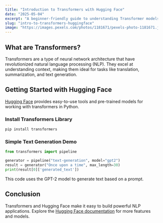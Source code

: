 ```yaml
---
title: "Introduction to Transformers with Hugging Face"
date: "2025-05-04"
excerpt: "A beginner-friendly guide to understanding Transformer models and using Hugging Face for NLP tasks."
slug: "intro-to-transformers-huggingface"
image: "https://images.pexels.com/photos/1181671/pexels-photo-1181671.jpeg"
---
```


## What are Transformers?

Transformers are a type of neural network architecture that have revolutionized natural language processing (NLP). They excel at understanding context, making them ideal for tasks like translation, summarization, and text generation.

## Getting Started with Hugging Face

[Hugging Face](https://huggingface.co/) provides easy-to-use tools and pre-trained models for working with transformers in Python.

### Install Transformers Library

```bash
pip install transformers
```

### Simple Text Generation Demo

```python
from transformers import pipeline

generator = pipeline("text-generation", model="gpt2")
result = generator("Once upon a time", max_length=30)
print(result[0]['generated_text'])
```

This code uses the GPT-2 model to generate text based on a prompt.

## Conclusion

Transformers and Hugging Face make it easy to build powerful NLP applications. Explore the [Hugging Face documentation](https://huggingface.co/docs/transformers/) for more features and models.
